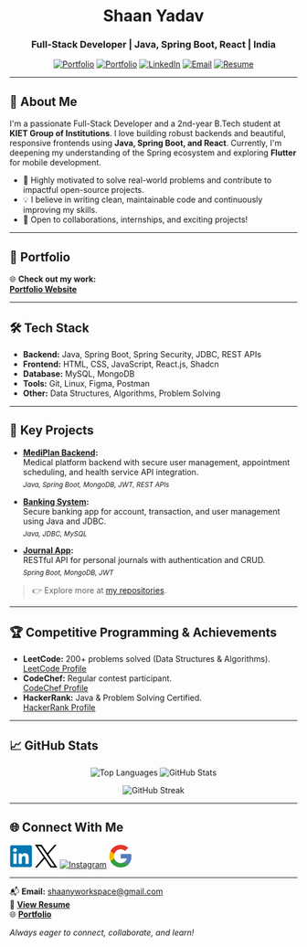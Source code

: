 <h1 align="center">Shaan Yadav</h1>
<h3 align="center">Full-Stack Developer | Java, Spring Boot, React | India</h3>

<p align="center">
  <a href="https://shaanyworkspace.github.io"><img src="https://img.shields.io/badge/Portfolio-222222?style=for-the-badge&logo=about.me&logoColor=white" alt="Portfolio"/></a>
  <a href="https://shaan-portfolioo.netlify.app/"><img src="https://img.shields.io/badge/Live%20Portfolio-27ae60?style=for-the-badge&logo=netlify&logoColor=white" alt="Portfolio"/></a>
  <a href="https://www.linkedin.com/in/shaanyadv/"><img src="https://img.shields.io/badge/LinkedIn-0077B5?style=for-the-badge&logo=linkedin&logoColor=white" alt="LinkedIn"/></a>
  <a href="mailto:shaanyworkspace@gmail.com"><img src="https://img.shields.io/badge/Email-D14836?style=for-the-badge&logo=gmail&logoColor=white" alt="Email"/></a>
  <a href="https://shaanresume.tiiny.site"><img src="https://img.shields.io/badge/Resume-FF5733?style=for-the-badge&logo=read-the-docs&logoColor=white" alt="Resume"/></a>
</p>

---

## 👋 About Me

I'm a passionate Full-Stack Developer and a 2nd-year B.Tech student at **KIET Group of Institutions**. I love building robust backends and beautiful, responsive frontends using **Java, Spring Boot, and React**. Currently, I'm deepening my understanding of the Spring ecosystem and exploring **Flutter** for mobile development.

- 🚀 Highly motivated to solve real-world problems and contribute to impactful open-source projects.
- 💡 I believe in writing clean, maintainable code and continuously improving my skills.
- 🤝 Open to collaborations, internships, and exciting projects!

---

## 🚩 Portfolio

🌐 **Check out my work:**  
**[Portfolio Website](https://shaan-portfolioo.netlify.app/)**

---

## 🛠️ Tech Stack

- **Backend:** Java, Spring Boot, Spring Security, JDBC, REST APIs
- **Frontend:** HTML, CSS, JavaScript, React.js, Shadcn
- **Database:** MySQL, MongoDB
- **Tools:** Git, Linux, Figma, Postman
- **Other:** Data Structures, Algorithms, Problem Solving

---

## 🌟 Key Projects

- **[MediPlan Backend](https://github.com/Shaanworkspace/MediPlan-Backend):**  
  Medical platform backend with secure user management, appointment scheduling, and health service API integration.  
  <sub>*Java, Spring Boot, MongoDB, JWT, REST APIs*</sub>

- **[Banking System](https://github.com/Shaanworkspace/Banking_System):**  
  Secure banking app for account, transaction, and user management using Java and JDBC.  
  <sub>*Java, JDBC, MySQL*</sub>

- **[Journal App](https://github.com/Shaanworkspace/Journal-App):**  
  RESTful API for personal journals with authentication and CRUD.  
  <sub>*Spring Boot, MongoDB, JWT*</sub>

> 👉 Explore more at [my repositories](https://github.com/Shaanworkspace?tab=repositories).

---

## 🏆 Competitive Programming & Achievements

- **LeetCode:** 200+ problems solved (Data Structures & Algorithms).  
  [LeetCode Profile](https://leetcode.com/u/shaanydav/)
- **CodeChef:** Regular contest participant.  
  [CodeChef Profile](https://www.codechef.com/users/able_treat_18)
- **HackerRank:** Java & Problem Solving Certified.  
  [HackerRank Profile](https://www.hackerrank.com/shaanyadav101201)

---

## 📈 GitHub Stats

<p align="center">
  <img src="https://github-readme-stats.vercel.app/api/top-langs?username=shaanworkspace&show_icons=true&locale=en&layout=compact&theme=light" alt="Top Languages" />
  <img src="https://github-readme-stats.vercel.app/api?username=shaanworkspace&show_icons=true&locale=en&theme=light" alt="GitHub Stats" />
</p>
<p align="center">
  <img src="https://github-readme-streak-stats.herokuapp.com/?user=shaanworkspace&theme=light" alt="GitHub Streak" />
</p>

---

## 🌐 Connect With Me

<p align="left">
  <a href="https://www.linkedin.com/in/shaanyadv/"><img src="https://raw.githubusercontent.com/devicons/devicon/master/icons/linkedin/linkedin-original.svg" alt="LinkedIn" width="40" height="40"/></a>
  <a href="https://twitter.com/shaanydav"><img src="https://raw.githubusercontent.com/devicons/devicon/master/icons/twitter/twitter-original.svg" alt="Twitter" width="40" height="40"/></a>
  <a href="https://www.instagram.com/shaanyadv/"><img src="https://raw.githubusercontent.com/devicons/devicon/master/icons/instagram/instagram-original.svg" alt="Instagram" width="40" height="40"/></a>
  <a href="mailto:shaanyworkspace@gmail.com"><img src="https://raw.githubusercontent.com/devicons/devicon/master/icons/google/google-original.svg" alt="Email" width="40" height="40"/></a>
</p>

---

📬 **Email:** shaanyworkspace@gmail.com  
📄 **[View Resume](https://shaanresume.tiiny.site)**  
🌐 **[Portfolio](https://shaan-portfolioo.netlify.app/)**

_Always eager to connect, collaborate, and learn!_
